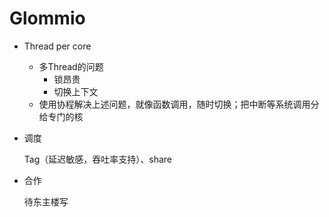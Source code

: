 # Glommio

- Thread per core

  - 多Thread的问题
    - 锁昂贵
    - 切换上下文
  - 使用协程解决上述问题，就像函数调用，随时切换；把中断等系统调用分给专门的核

- 调度

  Tag（延迟敏感，吞吐率支持）、share

- 合作

  待东主楼写